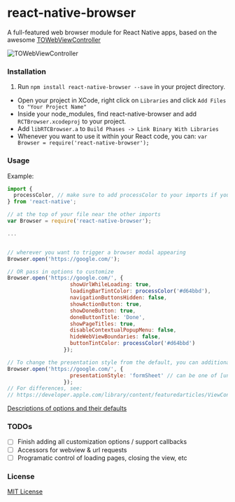 # react-native-browser
A full-featured web browser module for React Native apps, based on the awesome [TOWebViewController](https://github.com/TimOliver/TOWebViewController)

![TOWebViewController](screenshot.jpg)

### Installation

1. Run `npm install react-native-browser --save` in your project directory.
- Open your project in XCode, right click on `Libraries` and click `Add Files to "Your Project Name"`
- Inside your node_modules, find react-native-browser and add `RCTBrowser.xcodeproj` to your project.
- Add `libRTCBrowser.a` to `Build Phases -> Link Binary With Libraries`
- Whenever you want to use it within your React code, you can: `var Browser = require('react-native-browser');`

### Usage

Example:

```js
import {
  processColor, // make sure to add processColor to your imports if you want to use hex colors as shown below
} from 'react-native';

// at the top of your file near the other imports
var Browser = require('react-native-browser');

...


// wherever you want to trigger a browser modal appearing
Browser.open('https://google.com/');

// OR pass in options to customize
Browser.open('https://google.com/', {
                    showUrlWhileLoading: true,
                    loadingBarTintColor: processColor('#d64bbd'),
                    navigationButtonsHidden: false,
                    showActionButton: true,
                    showDoneButton: true,
                    doneButtonTitle: 'Done',
                    showPageTitles: true,
                    disableContextualPopupMenu: false,
                    hideWebViewBoundaries: false,
                    buttonTintColor: processColor('#d64bbd')
                  });

// To change the presentation style from the default, you can additionally pass in:
Browser.open('https://google.com/', {
                    presentationStyle: 'formSheet' // can be one of [undefined, 'pageSheet', 'formSheet']
                  });
// For differences, see:
// https://developer.apple.com/library/content/featuredarticles/ViewControllerPGforiPhoneOS/PresentingaViewController.html
```



[Descriptions of options and their defaults](https://github.com/TimOliver/TOWebViewController/blob/master/TOWebViewController/TOWebViewController.h)

### TODOs

- [ ] Finish adding all customization options / support callbacks
- [ ] Accessors for webview & url requests
- [ ] Programatic control of loading pages, closing the view, etc

### License

[MIT License](https://github.com/PrestoDoctor/react-native-browser/blob/master/LICENSE)
